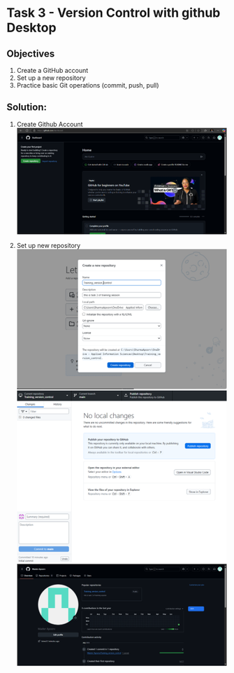 # Task 3 - Version Control with github Desktop

## Objectives
1. Create a GitHub account
2. Set up a new repository
3. Practice basic Git operations (commit, push, pull)

## Solution:

1. Create Github Account
![alt text](image-1.png)

2. Set up new repository
![alt text](image.png)
![alt text](image-2.png)
![alt text](image-3.png)
